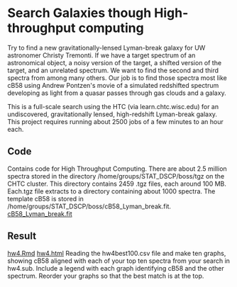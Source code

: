 # Search Galaxies though High-throughput computing

Try to find a new gravitationally-lensed Lyman-break galaxy for UW astronomer Christy Tremonti. If we have a target spectrum of an astronomical object, a noisy version of the target, a shifted version of the target, and an unrelated spectrum. We want to find the second and third spectra from among many others. Our job is to find those spectra most like cB58 using Andrew Pontzen's movie of a simulated redshifted spectrum developing as light from a quasar passes through gas clouds and a galaxy.

This is a full-scale search using the HTC (via learn.chtc.wisc.edu) for an undiscovered, gravitationally lensed, high-redshift Lyman-break galaxy. This project requires running about 2500 jobs of a few minutes to an hour each.


## Code 
Contains code for High Throughput Computing.
There are about 2.5 million spectra stored in the directory /home/groups/STAT_DSCP/boss/tgz on the CHTC cluster. This directory contains 2459 .tgz files, each around 100 MB. Each.tgz file extracts to a directory containing about 1000 spectra. The template cB58 is stored in /home/groups/STAT_DSCP/boss/cB58_Lyman_break.fit. [cB58_Lyman_break.fit](Data/cB58_Lyman_break.fit)

## Result
[hw4.Rmd](Result/hw4.Rmd)  [hw4.html](Result/hw4.html) Reading the hw4best100.csv file and make ten graphs, showing cB58 aligned with each of your top ten spectra from your search in hw4.sub. Include a legend with each graph identifying cB58 and the other spectrum. Reorder your graphs so that the best match is at the top.

